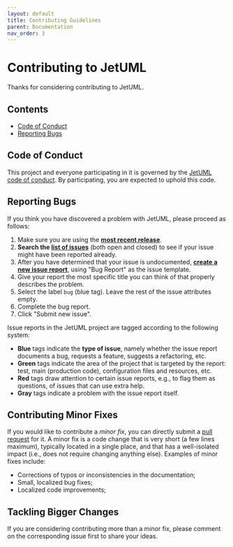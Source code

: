 ```yaml
---
layout: default
title: Contributing Guidelines
parent: Documentation
nav_order: 3
---
```


# Contributing to JetUML

Thanks for considering contributing to JetUML. 

## Contents

* [Code of Conduct](#code-of-conduct)
* [Reporting Bugs](#reporting-bugs)

## Code of Conduct

This project and everyone participating in it is governed by the [JetUML code of conduct](../CODE_OF_CONDUCT.md). 
By participating, you are expected to uphold this code.

## Reporting Bugs

If you think you have discovered a problem with JetUML, please proceed as follows:

1. Make sure you are using the **[most recent release](https://github.com/prmr/JetUML/releases)**. 
2. **Search the [list of issues](https://github.com/prmr/JetUML/issues)** (both open and closed) to see if your issue might have been reported already.
3. After you have determined that your issue is undocumented, **[create a new issue report](https://guides.github.com/features/issues/)**, using "Bug Report" as the issue template.
4. Give your report the most specific title you can think of that properly describes the problem.
5. Select the label `bug` (blue tag). Leave the rest of the issue attributes empty.
6. Complete the bug report.
7. Click "Submit new issue".

Issue reports in the JetUML project are tagged according to the following system:

* **Blue** tags indicate the **type of issue**, namely whether the issue report documents a bug, requests a feature, suggests a refactoring, etc.
* **Green** tags indicate the area of the project that is targeted by the report: test, main (production code), configuration files and resources, etc.
* **Red** tags draw attention to certain issue reports, e.g., to flag them as questions, of issues that can use extra help.
* **Gray** tags indicate a problem with the issue report itself.

## Contributing Minor Fixes

If you would like to contribute a *minor fix*, you can directly submit a [pull request](https://help.github.com/en/articles/about-pull-requests) for it. A minor fix is a code change that is very short (a few lines maximum), typically located in a single place, and that has a well-isolated impact (i.e., does not require changing anything else). Examples of minor fixes include:

* Corrections of typos or inconsistencies in the documentation; 
* Small, localized bug fixes;
* Localized code improvements;
 
## Tackling Bigger Changes
 
 If you are considering contributing more than a minor fix, please comment on the corresponding issue first to share your ideas.
